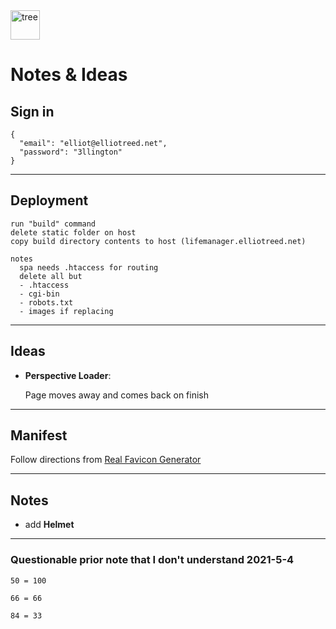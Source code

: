 <img src="https://lifemanager.elliotreed.net/tree.svg" alt="tree" width="47"/>

# Notes & Ideas

## Sign in

    {
      "email": "elliot@elliotreed.net",
      "password": "3llington"
    }

---

## Deployment

    run "build" command
    delete static folder on host
    copy build directory contents to host (lifemanager.elliotreed.net)

    notes
      spa needs .htaccess for routing
      delete all but
      - .htaccess
      - cgi-bin
      - robots.txt
      - images if replacing

---

## Ideas

- **Perspective Loader**:

  Page moves away and comes back on finish

---

## Manifest

Follow directions from [Real Favicon Generator](https://realfavicongenerator.net/)

---

## Notes

- add **Helmet**

---

### Questionable prior note that I don't understand 2021-5-4

    50 = 100

    66 = 66

    84 = 33

